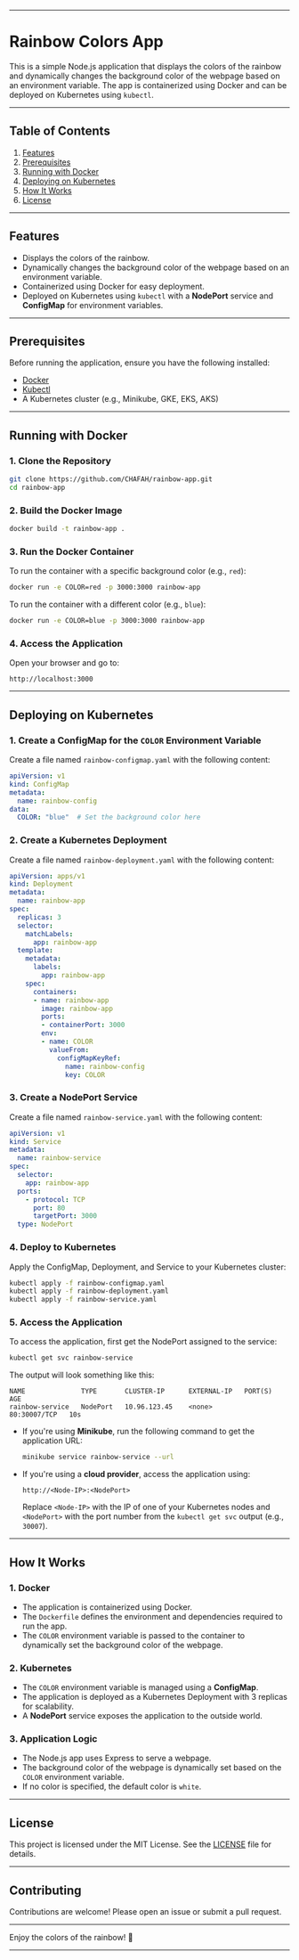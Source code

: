 

---

# Rainbow Colors App

This is a simple Node.js application that displays the colors of the rainbow and dynamically changes the background color of the webpage based on an environment variable. The app is containerized using Docker and can be deployed on Kubernetes using `kubectl`.

---

## Table of Contents
1. [Features](#features)
2. [Prerequisites](#prerequisites)
3. [Running with Docker](#running-with-docker)
4. [Deploying on Kubernetes](#deploying-on-kubernetes)
5. [How It Works](#how-it-works)
6. [License](#license)

---

## Features
- Displays the colors of the rainbow.
- Dynamically changes the background color of the webpage based on an environment variable.
- Containerized using Docker for easy deployment.
- Deployed on Kubernetes using `kubectl` with a **NodePort** service and **ConfigMap** for environment variables.

---

## Prerequisites
Before running the application, ensure you have the following installed:
- [Docker](https://docs.docker.com/get-docker/)
- [Kubectl](https://kubernetes.io/docs/tasks/tools/)
- A Kubernetes cluster (e.g., Minikube, GKE, EKS, AKS)

---

## Running with Docker

### 1. Clone the Repository
```bash
git clone https://github.com/CHAFAH/rainbow-app.git
cd rainbow-app
```

### 2. Build the Docker Image
```bash
docker build -t rainbow-app .
```

### 3. Run the Docker Container
To run the container with a specific background color (e.g., `red`):
```bash
docker run -e COLOR=red -p 3000:3000 rainbow-app
```

To run the container with a different color (e.g., `blue`):
```bash
docker run -e COLOR=blue -p 3000:3000 rainbow-app
```

### 4. Access the Application
Open your browser and go to:
```
http://localhost:3000
```

---

## Deploying on Kubernetes

### 1. Create a ConfigMap for the `COLOR` Environment Variable
Create a file named `rainbow-configmap.yaml` with the following content:

```yaml
apiVersion: v1
kind: ConfigMap
metadata:
  name: rainbow-config
data:
  COLOR: "blue"  # Set the background color here
```

### 2. Create a Kubernetes Deployment
Create a file named `rainbow-deployment.yaml` with the following content:

```yaml
apiVersion: apps/v1
kind: Deployment
metadata:
  name: rainbow-app
spec:
  replicas: 3
  selector:
    matchLabels:
      app: rainbow-app
  template:
    metadata:
      labels:
        app: rainbow-app
    spec:
      containers:
      - name: rainbow-app
        image: rainbow-app
        ports:
        - containerPort: 3000
        env:
        - name: COLOR
          valueFrom:
            configMapKeyRef:
              name: rainbow-config
              key: COLOR
```

### 3. Create a NodePort Service
Create a file named `rainbow-service.yaml` with the following content:

```yaml
apiVersion: v1
kind: Service
metadata:
  name: rainbow-service
spec:
  selector:
    app: rainbow-app
  ports:
    - protocol: TCP
      port: 80
      targetPort: 3000
  type: NodePort
```

### 4. Deploy to Kubernetes
Apply the ConfigMap, Deployment, and Service to your Kubernetes cluster:
```bash
kubectl apply -f rainbow-configmap.yaml
kubectl apply -f rainbow-deployment.yaml
kubectl apply -f rainbow-service.yaml
```

### 5. Access the Application
To access the application, first get the NodePort assigned to the service:
```bash
kubectl get svc rainbow-service
```

The output will look something like this:
```
NAME              TYPE       CLUSTER-IP      EXTERNAL-IP   PORT(S)        AGE
rainbow-service   NodePort   10.96.123.45    <none>        80:30007/TCP   10s
```

- If you're using **Minikube**, run the following command to get the application URL:
  ```bash
  minikube service rainbow-service --url
  ```

- If you're using a **cloud provider**, access the application using:
  ```
  http://<Node-IP>:<NodePort>
  ```
  Replace `<Node-IP>` with the IP of one of your Kubernetes nodes and `<NodePort>` with the port number from the `kubectl get svc` output (e.g., `30007`).

---

## How It Works

### 1. **Docker**
- The application is containerized using Docker.
- The `Dockerfile` defines the environment and dependencies required to run the app.
- The `COLOR` environment variable is passed to the container to dynamically set the background color of the webpage.

### 2. **Kubernetes**
- The `COLOR` environment variable is managed using a **ConfigMap**.
- The application is deployed as a Kubernetes Deployment with 3 replicas for scalability.
- A **NodePort** service exposes the application to the outside world.

### 3. **Application Logic**
- The Node.js app uses Express to serve a webpage.
- The background color of the webpage is dynamically set based on the `COLOR` environment variable.
- If no color is specified, the default color is `white`.

---

## License
This project is licensed under the MIT License. See the [LICENSE](LICENSE) file for details.

---

## Contributing
Contributions are welcome! Please open an issue or submit a pull request.

---

Enjoy the colors of the rainbow! 🌈

---
